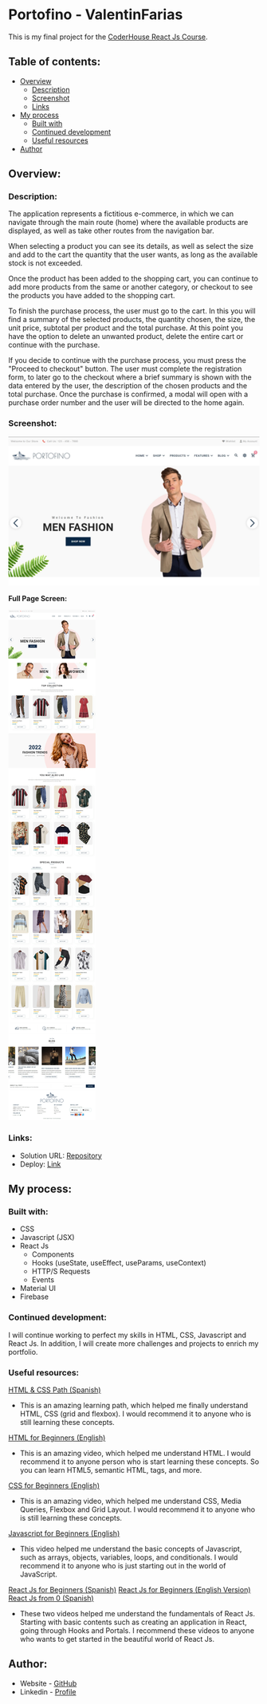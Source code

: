 # Portofino - ValentinFarias

This is my final project for the [CoderHouse React Js Course](https://www.coderhouse.com.mx/online/reactjs).

## Table of contents:

- [Overview](#overview)
  - [Description](#description)
  - [Screenshot](#screenshot)
  - [Links](#links)
- [My process](#my-process)
  - [Built with](#built-with)
  - [Continued development](#continued-development)
  - [Useful resources](#useful-resources)
- [Author](#author)

## Overview:

### Description:

The application represents a fictitious e-commerce, in which we can navigate through the main route (home) where the available products are displayed, as well as take other routes from the navigation bar.

When selecting a product you can see its details, as well as select the size and add to the cart the quantity that the user wants, as long as the available stock is not exceeded.

Once the product has been added to the shopping cart, you can continue to add more products from the same or another category, or checkout to see the products you have added to the shopping cart.

To finish the purchase process, the user must go to the cart. In this you will find a summary of the selected products, the quantity chosen, the size, the unit price, subtotal per product and the total purchase.
At this point you have the option to delete an unwanted product, delete the entire cart or continue with the purchase.

If you decide to continue with the purchase process, you must press the "Proceed to checkout" button. The user must complete the registration form, to later go to the checkout where a brief summary is shown with the data entered by the user, the description of the chosen products and the total purchase.
Once the purchase is confirmed, a modal will open with a purchase order number and the user will be directed to the home again.

### Screenshot:

![](./src/assets/img/logo/screenPage.jpeg)

**Full Page Screen:**

![](./src/assets/img/logo/fullScreenPortofino.jpeg)

### Links:

- Solution URL: [Repository](https://github.com/Nelav99/Portofino-ValentinFarias.git)
- Deploy: [Link]()

## My process:

### Built with:

- CSS
- Javascript (JSX)
- React Js
  - Components
  - Hooks (useState, useEffect, useParams, useContext)
  - HTTP/S Requests
  - Events
- Material UI
- Firebase

### Continued development:

I will continue working to perfect my skills in HTML, CSS, Javascript and React Js. In addition, I will create more challenges and projects to enrich my portfolio.

### Useful resources:

[HTML & CSS Path (Spanish)](https://platzi.com/web-frontend/?school=_escuela_escuela-web_)
- This is an amazing learning path, which helped me finally understand HTML, CSS (grid and flexbox). I would recommend it to anyone who is still learning these concepts.

[HTML for Beginners (English)](https://www.youtube.com/watch?v=kUMe1FH4CHE)
- This is an amazing video, which helped me understand HTML. I would recommend it to anyone person who is start learning these concepts. So you can learn HTML5, semantic HTML, tags, and more.

[CSS for Beginners (English)](https://www.youtube.com/watch?v=OXGznpKZ_sA)
- This is an amazing video, which helped me understand CSS, Media Queries, Flexbox and Grid Layout. I would recommend it to anyone who is still learning these concepts.

[Javascript for Beginners (English)](https://www.youtube.com/watch?v=PkZNo7MFNFg)
- This video helped me understand the basic concepts of Javascript, such as arrays, objects, variables, loops, and conditionals. I would recommend it to anyone who is just starting out in the world of JavaScript.

[React Js for Beginners (Spanish)](https://www.youtube.com/watch?v=6Jfk8ic3KVk)
[React Js for Beginners (English Version)](https://www.youtube.com/watch?v=bMknfKXIFA8)
[React Js from 0 (Spanish)](https://www.youtube.com/watch?v=T_j60n1zgu0&list=PLV8x_i1fqBw0B008sQn79YxCjkHJU84pC)
- These two videos helped me understand the fundamentals of React Js. Starting with basic contents such as creating an application in React, going through Hooks and Portals. I recommend these videos to anyone who wants to get started in the beautiful world of React Js.

## Author:

- Website - [GitHub](https://github.com/Nelav99)
- Linkedin - [Profile](https://www.linkedin.com/in/valent%C3%ADn-far%C3%ADas-aa0282147)
